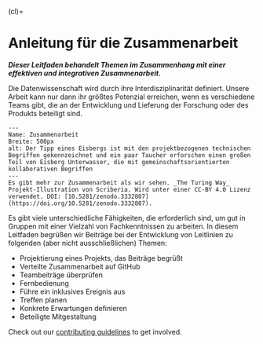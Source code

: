 (cl)=
# Anleitung für die Zusammenarbeit

***Dieser Leitfaden behandelt Themen im Zusammenhang mit einer effektiven und integrativen Zusammenarbeit.***

Die Datenwissenschaft wird durch ihre Interdisziplinarität definiert. Unsere Arbeit kann nur dann ihr größtes Potenzial erreichen, wenn es verschiedene Teams gibt, die an der Entwicklung und Lieferung der Forschung oder des Produkts beteiligt sind.

```{figure} ../figures/collaboration.jpg
---
Name: Zusammenarbeit
Breite: 500px
alt: Der Tipp eines Eisbergs ist mit den projektbezogenen technischen Begriffen gekennzeichnet und ein paar Taucher erforschen einen großen Teil von Eisberg Unterwasser, die mit gemeinschaftsorientierten kollaborativen Begriffen
---
Es gibt mehr zur Zusammenarbeit als wir sehen. _The Turing Way_ Projekt-Illustration von Scriberia. Wird unter einer CC-BY 4.0 Lizenz verwendet. DOI: [10.5281/zenodo.3332807](https://doi.org/10.5281/zenodo.3332807).
```

Es gibt viele unterschiedliche Fähigkeiten, die erforderlich sind, um gut in Gruppen mit einer Vielzahl von Fachkenntnissen zu arbeiten. In diesem Leitfaden begrüßen wir Beiträge bei der Entwicklung von Leitlinien zu folgenden (aber nicht ausschließlichen) Themen:

* Projektierung eines Projekts, das Beiträge begrüßt
* Verteilte Zusammenarbeit auf GitHub
* Teambeiträge überprüfen
* Fernbedienung
* Führe ein inklusives Ereignis aus
* Treffen planen
* Konkrete Erwartungen definieren
* Beteiligte Mitgestaltung

Check out our [contributing guidelines](https://github.com/alan-turing-institute/the-turing-way/blob/main/CONTRIBUTING.md) to get involved.
